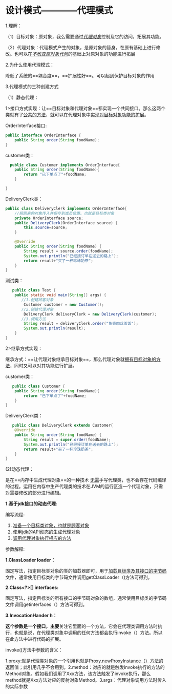 #                    设计模式————代理模式

1.理解：

（1）目标对象：原对象，我么需要通过<u>*代理对象*</u>控制及它的访问，拓展其功能。

（2）代理对象：代理模式产生的对象，是原对象的替身，在原有基础上进行修改。也可以在<u>*不改变原对象代码*</u>的基础上对原对象的功能进行拓展

2.为什么使用代理模式：

降低了系统的==耦合度==，==扩展性好==。可以起到保护目标对象的作用

3.代理模式的三种创建方式

（1）静态代理：

1>接口方式实现：让==目标对象和代理对象==都实现一个共同接口。那么这两个类就有了<u>公共的方法</u>，就可以在代理对象中<u>实现对目标对象功能的扩展</u>。

OrderInterface接口:

```java
public interface OrderInterface {
    public String order(String foodName);
}


```

customer类：

```java
  public class Customer implements OrderInterface{
    public String order(String foodName){
        return "已下单点了"+foodName;
    }

}

```

DeliveryClerk类：

```java
public class DeliveryClerk implements OrderInterface{
    //把原来的对象传入并保存到成员位置。也就是目标类对象
    private OrderInterface source;
    public DeliveryClerk(OrderInterface source) {
        this.source=source;
    }

    @Override
    public String order(String foodName) {
        String result = source.order(foodName);
        System.out.println("已经接订单在送去的路上");
        return result+"买了一杯珍珠奶茶";
    }
}


```

测试类：

```java
   public class Test {
    public static void main(String[] args) {
       //1.创建顾客对象
        Customer customer = new Customer();
       //2.创建代理对象
        DeliveryClerk deliveryClerk = new DeliveryClerk(customer);
       //3.调用方法
        String result = deliveryClerk.order("鱼香肉丝盖饭");
        System.out.println(result);
    }
}

```

2>继承方式实现：

继承方式：==让代理对象继承目标对象==，那么代理对象就<u>拥有目标对象的方法</u>，同时又可以对其功能进行扩展。

customer类：

```java
   public class Customer {
    public String order(String foodName){
        return "已下单点了"+foodName;
    }
}

```

DeliveryClerk类：

```java
   public class DeliveryClerk extends Customer{
    @Override
    public String order(String foodName) {
        String result = super.order(foodName);
        System.out.println("已经接订单在送去的路上");
        return result+"买了一杯珍珠奶茶";
    }
}

```

(2)动态代理：

是在==内存中生成代理对象==的一种技术
<u>无需</u>手写代理类，也不会存在代码编译的过程。运用在内存中生产代理类的技术在JVM的运行区造一个代理对象，只需对需要修改的部分进行编辑。

**1.基于jdk接口的动态代理**:

编写流程:

1. <u>准备一个目标类对象，也就是顾客对象</u>
2. <u>使用jdk的API动态的生成代理对象</u>
3. <u>调用代理对象执行相应的方法</u>

参数解释:

**1.ClassLoader loader：**

固定写法，指定目标类对象的类的加载器即可，用于<u>加载目标类及其接口的字节码</u>文件，通常使用目标类的字节码文件调用getClassLoader（)方法可得到。

**2.Class<?>[] interfaces:**

固定写法，指定目标类的所有接口的字节码对象的数组，通常使用目标类的字节码文件调用getinterfaces（）方法可得到。

**3.InvocationHander h：**

**这个参数是一个接口，主要**关注它里面的一个方法，它会在代理类调用方法时执行，也就是说，在代理类对象中调用的任何方法都会执行invoke（）方法。所以在此方法中进行代码的扩展。

invoke()方法中参数的含义：

​	1.proxy:就是代理类对象的一个引用也就是<u>Proxy.newProxyInstance（）</u>方法的返回值；此引用几乎不会用到。
​	2.method：对应的就是触发invoke执行的方法的Method对象。假如我们调用了Xxx方法，该方法触发了invoke执行，那么method就是Xxx方法对应的反射对象Method。
​	3.args：代理对象调用方法时传入的实际参数

